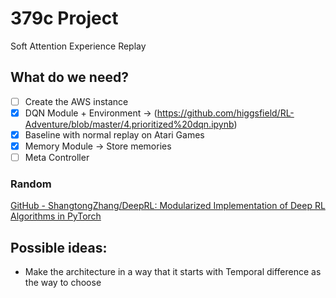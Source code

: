 # 379c Project
Soft Attention Experience Replay
## What do we need?
- [ ] Create the AWS instance
- [x] DQN Module + Environment -> (https://github.com/higgsfield/RL-Adventure/blob/master/4.prioritized%20dqn.ipynb)
- [x] Baseline with normal replay on Atari Games 
- [x] Memory Module -> Store memories 
- [ ] Meta Controller

### Random
[GitHub - ShangtongZhang/DeepRL: Modularized Implementation of Deep RL Algorithms in PyTorch](https://github.com/ShangtongZhang/DeepRL)



## Possible ideas:
* Make the architecture in a way that it starts with Temporal difference as the way to choose
